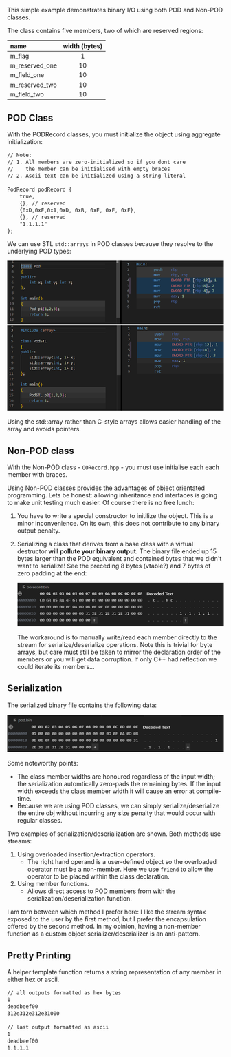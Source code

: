 
This simple example demonstrates binary I/O using both POD and Non-POD classes.

The class contains five members, two of which are reserved regions:

|name|width (bytes)|
|:--|:--:|
|m_flag|1|
|m_reserved_one|10|
|m_field_one|10|
|m_reserved_two|10|
|m_field_two|10|

## POD Class

With the PODRecord classes, you must initialize the object using aggregate initialization:

```
// Note: 
// 1. All members are zero-initialized so if you dont care 
//    the member can be initialised with empty braces
// 2. Ascii text can be initialized using a string literal

PodRecord podRecord { 
    true, 
    {}, // reserved
    {0xD,0xE,0xA,0xD, 0xB, 0xE, 0xE, 0xF},
    {}, // reserved
    "1.1.1.1"
};
```

We can use STL `std::arrays` in POD classes because they resolve to the underlying POD types:

![alt text](podtrad.png)
![alt text](podstl.png)

Using the std::array rather than C-style arrays allows easier handling of the array and avoids pointers.

## Non-POD class

With the Non-POD class - `OORecord.hpp` - you must use initialise each each member with braces.

Using Non-POD classes provides the advantages of object orientated programming. Lets be honest: allowing inheritance and interfaces is going to make unit testing much easier. Of course there is no free lunch:

1. You have to write a special constructor to initilize the object. This is a minor inconvenience. On its own, this does not contribute to any binary output penalty.
2. Serializing a class that derives from a base class with a virtual destructor __will pollute your binary output__. The binary file ended up 15 bytes larger than the POD equivalent and contained bytes that we didn't want to serialize! See the preceding 8 bytes (vtable?) and 7 bytes of zero padding at the end:

   ![alt text](pollute.png)

   The workaround is to manually write/read each member directly to the stream for serialize/deserialize operations. Note this is trivial for byte arrays, but care must still be taken to mirror the declaration order of the members or you will get data corruption. If only C++ had reflection we could iterate its members...

## Serialization

The serialized binary file contains the following data:

![alt text](bin.png)

Some noteworthy points:

- The class member widths are honoured regardless of the input width; the serialization automtically zero-pads the remaining bytes. If the input width exceeds the class member width it will cause an error at compile-time.
- Because we are using POD classes, we can simply serialize/deserialize the entire obj without incurring any size penalty that would occur with regular classes.

Two examples of serialization/deserialization are shown. Both methods use streams:

1. Using overloaded insertion/extraction operators. 
   - The right hand operand is a user-defined object so the overloaded operator must be a non-member. Here we use `friend` to allow the operator to be placed within the class declaration.
2. Using member functions. 
   - Allows direct access to POD members from with the serialization/deserialization function.

I am torn between which method I prefer here: I like the stream syntax exposed to the user by the first method, but I prefer the encapsulation offered by the second method. In my opinion, having a non-member function as a custom object serializer/deserializer is an anti-pattern.


## Pretty Printing

A helper template function returns a string representation of any member in either hex or ascii.

```
// all outputs formatted as hex bytes
1
deadbeef00
312e312e312e31000

// last output formatted as ascii
1
deadbeef00
1.1.1.1
```
